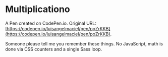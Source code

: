 # Multiplicationo

A Pen created on CodePen.io. Original URL: [https://codepen.io/luisangelmaciel/pen/poZrKKB](https://codepen.io/luisangelmaciel/pen/poZrKKB).

Someone please tell me you remember these things. No JavaScript, math is done via CSS counters and a single Sass loop.